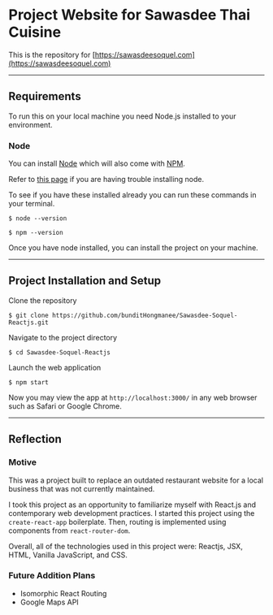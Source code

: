 # Project Website for Sawasdee Thai Cuisine

This is the repository for [https://sawasdeesoquel.com](https://sawasdeesoquel.com)
___
## Requirements
To run this on your local machine you need Node.js installed to your environment. 

### Node
You can install [Node](https://nodejs.org/en/) which will also come with [NPM](https://www.npmjs.com/). 

Refer to [this page](https://nodejs.org/en/download/package-manager/) if you are having trouble installing node.

To see if you have these installed already you can run these commands in your terminal.
```
$ node --version
```
```
$ npm --version
``` 
Once you have node installed, you can install the project on your machine.
___
## Project Installation and Setup

Clone the repository
```
$ git clone https://github.com/bunditHongmanee/Sawasdee-Soquel-Reactjs.git
``` 
Navigate to the project directory 
```
$ cd Sawasdee-Soquel-Reactjs
```
Launch the web application
```
$ npm start
```
Now you may view the app at `http://localhost:3000/` in any web browser such as Safari or Google Chrome.
___
## Reflection

### Motive

This was a project built to replace an outdated restaurant website for a local business that was not currently maintained. 

I took this project as an opportunity to familiarize myself with React.js and contemporary web development practices. I started this project using the `create-react-app` boilerplate. Then, routing is implemented using components from `react-router-dom`. 

Overall, all of the technologies used in this project were:
Reactjs, JSX, HTML, Vanilla JavaScript, and CSS.

### Future Addition Plans

* Isomorphic React Routing
* Google Maps API
